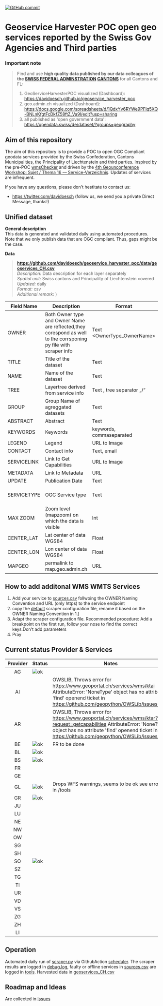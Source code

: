 [![GitHub commit](https://img.shields.io/github/last-commit/davidoesch/geoservice_harvester_poc)](https://github.com/davidoesch/geoservice_harvester_poc/commits/master)

# Geoservice Harvester POC  open geo services reported by the Swiss Gov Agencies and Third parties

### Important note
> Find and use **high quality data published by our data colleagues of the [SWISS FEDERAL ADMINSTRATION](https://www.geo.admin.ch) [CANTONS](https://www.geodienste.ch)** for all Cantons and FL:
> 1. GeoServiceHarvesterPOC visualized (Dashboard): https://davidoesch.github.io/geoservice_harvester_poc
> 2. geo.admin.ch visualized (Dashboard): https://docs.google.com/spreadsheets/d/1QdxYv6RYWe9PFIq5XQ-BNLnKfgtFcDkfZ58ftZ_Va9I/edit?usp=sharing
> 3. all published as 'open government data': https://opendata.swiss/de/dataset/?groups=geography

## Aim of this repository

The aim of this repository is to provide a POC to open OGC Compliant geodata services  provided by the Swiss Confederation, Cantons Municipalities, the Principality of Liechtenstein and third parties. Inspired by the pre-POC [wmsChecker](https://github.com/davidoesch/wmschecker) and driven by the [ 4th Geounconference Workshop: Sujet / Thema 16 –– Service-Verzeichnis](https://github.com/GeoUnconference/discussions/discussions/38). Updates of services are infrequent.

If you have any questions, please don't hestitate to contact us: <br>
- https://twitter.com/davidoesch (follow us, we send you a private Direct Message, thanks!) <br>

## Unified dataset

**General description** <br>
This data is generated and validated daily using automated procedures. Note that we only publish data that are OGC compliant. Thus, gaps might be the case. 

**Data** <br>

>**https://github.com/davidoesch/geoservice_harvester_poc/data/geoservices_CH.csv** <br>
>*Description:* Data description for each layer separately  <br>
>*Spatial unit:* Swiss cantons and Principality of Liechtenstein covered <br>
>*Updated:* daily <br>
>*Format:* csv <br>
>*Additional remark*: )

| Field Name  | Description                                                                                                      | Format                      | Note                        |
| ----------- | ---------------------------------------------------------------------------------------------------------------- | --------------------------- | --------------------------- |
| OWNER       | Both Owner type and Owner Name are reflected,they corespond as well to the corrsponing py file with scraper info | Text <OwnerType\_OwnerName> |                             |
| TITLE       | Title of the dataset                                                                                             | Text                        |                             |
| NAME        | Name of the dataset                                                                                              | Text                        |                             |
| TREE        | Layertree derived from service info                                                                              | Text , tree separator „/“   |                             |
| GROUP       | Group Name of agreggated datasets                                                                                | Text                        | only applicable for WMS     |
| ABSTRACT    | Abstract                                                                                                         | Text                        |                             |
| KEYWORDS    | Keywords                                                                                                         | keywords, commaseparated    |                             |
| LEGEND      | Legend                                                                                                           | URL to Image                |                             |
| CONTACT     | Contact info                                                                                                     | Text, email                 |                             |
| SERVICELINK | Link to Get Capabilities                                                                                         | URL to Image                |                             |
| METADATA    | Link to Metadata                                                                                                 | URL                         |                             |
| UPDATE      | Publication Date                                                                                                 | Text                        |                             |
| SERVICETYPE | OGC Service type                                                                                                 | Text                        | WMTS WMS and STAC           |
| MAX ZOOM    | Zoom level (mapzoom) on which the data is visible                                                                | Int                         | Currently set to 7 globally |
| CENTER\_LAT | Lat center of data WGS84                                                                                         | Float                       |                             |
| CENTER\_LON | Lon center of data WGS84                                                                                         | Float                       |                             |
| MAPGEO      | permalink to map.geo.admin.ch                                                                                    | URL                         |                             |
## How to add additonal WMS WMTS Services
1. Add your service to [sources.csv](https://github.com/davidoesch/geoservice_harvester_poc/sources.csv) follwoing the OWNER Naming Convention and URL (only https) to the service endpoint
2. copy the [default](https://github.com/davidoesch/geoservice_harvester_poc/scraper/default.py) scraper configuration file, rename it based on the OWNER Naming Convention in 1.)
3. Adapt the scraper configuration file. Recommended procedure: Add a breakpoint on the first run, follow your nose to find the correct keys.Don't add parameters
4. Pray

## Current status Provider & Services

| Provider 	| Status 	| Notes 	|
|:---------:	|--------	|-------	|
|     AG    	|  ![ok](https://placehold.jp/b8e186/000000/200x50.png?text=WMS 'ok')      	|      	|
|     AI    	|        	|   OWSLIB, Throws error for https://www.geoportal.ch/services/wms/ktai   AttributeError: 'NoneType' object has no attribute 'find' openend ticket in https://github.com/geopython/OWSLib/issues/840  	|
|     AR    	|        	|   OWSLIB, Throws error for https://www.geoportal.ch/services/wms/ktar?request=getcapabilities   AttributeError: 'NoneType' object has no attribute 'find' openend ticket in https://github.com/geopython/OWSLib/issues/840  	|
|     BE    	|  ![ok](https://placehold.jp/b8e186/000000/200x50.png?text=WMS 'ok')      	|   FR  to be done   	|
|     BL    	|  ![ok](https://placehold.jp/b8e186/000000/200x50.png?text=WMS-WMTS 'ok')      	|      	|
|     BS    	|  ![ok](https://placehold.jp/b8e186/000000/200x50.png?text=WMS-WFS-WMTS 'ok')      	|      	|
|     FR    	|        	|       	|
|     GE    	|        	|       	|
|     GL    	|  ![ok](https://placehold.jp/de77ae/000000/200x50.png?text=WMS-WFS 'ok')      	|  Drops WFS warnings, seems to be ok see error log in /tools     	|
|     GR    	|  ![ok](https://placehold.jp/b8e186/000000/200x50.png?text=WMS-WFS 'ok')      	|      	|
|     JU    	|        	|       	|
|     LU    	|        	|       	|
|     NE    	|        	|       	|
|     NW    	|        	|       	|
|     OW    	|        	|       	|
|     SG    	|        	|       	|
|     SH    	|        	|       	|
|     SO    	|  ![ok](https://placehold.jp/b8e186/000000/200x50.png?text=WMS-WFS-WMTS 'ok')      	|      	|
|     SZ    	|        	|       	|
|     TG    	|        	|       	|
|     TI    	|        	|       	|
|     UR    	|        	|       	|
|     VD    	|        	|       	|
|     VS    	|        	|       	|
|     ZG    	|        	|       	|
|     ZH    	|        	|       	|
|     LI    	|        	|       	|



## Operation
Automated daily run of [scraper.py](https://github.com/davidoesch/geoservice_harvester_poc/scraper.py) via GithubAction [scheduler](https://github.com/davidoesch/geoservice_harvester_poc/blob/main/.github/workflows/scheduler-scraper.yml). The scraper results are logged in [debug.log](https://github.com/davidoesch/geoservice_harvester_poc/blob/main/tools/debug.log), faulty or offline services in [sources.csv](https://github.com/davidoesch/geoservice_harvester_poc/blob/main/sources.csv) are logged in [tools](https://github.com/davidoesch/geoservice_harvester_poc/tree/main/tools). Harvested data in [geoservices_CH.csv](https://github.com/davidoesch/geoservice_harvester_poc/blob/main/data/geoservices_CH.csv)

## Roadmap and Ideas
Are collected in [Issues](https://github.com/davidoesch/geoservice_harvester_poc/issues)


